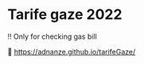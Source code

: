 # Tarife gaze 2022

:bangbang: Only for checking gas bill

:paperclip: https://adnanze.github.io/tarifeGaze/
